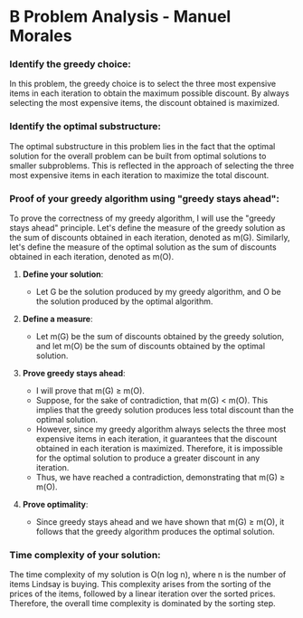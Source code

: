 # B Problem Analysis - Manuel Morales

### Identify the greedy choice:
In this problem, the greedy choice is to select the three most expensive items in each iteration to obtain the maximum possible discount. By always selecting the most expensive items, the discount obtained is maximized.

### Identify the optimal substructure:
The optimal substructure in this problem lies in the fact that the optimal solution for the overall problem can be built from optimal solutions to smaller subproblems. This is reflected in the approach of selecting the three most expensive items in each iteration to maximize the total discount.

### Proof of your greedy algorithm using "greedy stays ahead":
To prove the correctness of my greedy algorithm, I will use the "greedy stays ahead" principle. Let's define the measure of the greedy solution as the sum of discounts obtained in each iteration, denoted as m(G). Similarly, let's define the measure of the optimal solution as the sum of discounts obtained in each iteration, denoted as m(O).

1. **Define your solution**: 
   - Let G be the solution produced by my greedy algorithm, and O be the solution produced by the optimal algorithm.

2. **Define a measure**: 
   - Let m(G) be the sum of discounts obtained by the greedy solution, and let m(O) be the sum of discounts obtained by the optimal solution.

3. **Prove greedy stays ahead**: 
   - I will prove that m(G) ≥ m(O).
   - Suppose, for the sake of contradiction, that m(G) < m(O). This implies that the greedy solution produces less total discount than the optimal solution.
   - However, since my greedy algorithm always selects the three most expensive items in each iteration, it guarantees that the discount obtained in each iteration is maximized. Therefore, it is impossible for the optimal solution to produce a greater discount in any iteration.
   - Thus, we have reached a contradiction, demonstrating that m(G) ≥ m(O).

4. **Prove optimality**: 
   - Since greedy stays ahead and we have shown that m(G) ≥ m(O), it follows that the greedy algorithm produces the optimal solution.

### Time complexity of your solution:
The time complexity of my solution is O(n log n), where n is the number of items Lindsay is buying. This complexity arises from the sorting of the prices of the items, followed by a linear iteration over the sorted prices. Therefore, the overall time complexity is dominated by the sorting step.
